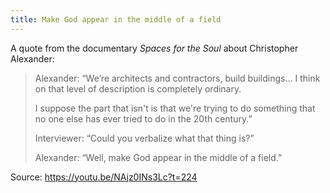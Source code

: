 ```yaml
---
title: Make God appear in the middle of a field
---
```


A quote from the documentary _Spaces for the Soul_ about Christopher Alexander:

> Alexander: “We’re architects and contractors, build buildings… I think on that level of description is completely ordinary. 
> 
> I suppose the part that isn't is that we're trying to do something that no one else has ever tried to do in the 20th century.”
> 
> Interviewer: “Could you verbalize what that thing is?”
> 
> Alexander: “Well, make God appear in the middle of a field.”

Source: 
<https://youtu.be/NAjz0INs3Lc?t=224>